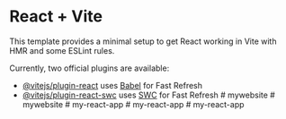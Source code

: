 # React + Vite

This template provides a minimal setup to get React working in Vite with HMR and some ESLint rules.

Currently, two official plugins are available:

- [@vitejs/plugin-react](https://github.com/vitejs/vite-plugin-react/blob/main/packages/plugin-react/README.md) uses [Babel](https://babeljs.io/) for Fast Refresh
- [@vitejs/plugin-react-swc](https://github.com/vitejs/vite-plugin-react-swc) uses [SWC](https://swc.rs/) for Fast Refresh
#   m y w e b s i t e  
 #   m y w e b s i t e  
 #   m y - r e a c t - a p p  
 #   m y - r e a c t - a p p  
 #   m y - r e a c t - a p p  
 